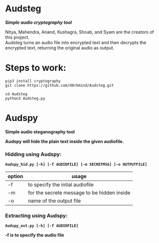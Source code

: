 # Audsteg
<b><i>Simple audio cryptography tool</i></b>

Nitya, Mahendra, Anand, Kushagra, Shoab, and Syam are the creators of this project.<br>
Audsteg turns an audio file into encrypted text and then decrypts the encrypted text, returning the original audio as output.

# Steps to work:
```
pip3 install cryptography
git clone https://github.com/d8rkmind/Audsteg.git

cd Audsteg
python3 Audsteg.py
```

# Audspy
<b></i>Simple audio steganography tool<b></i>

Audspy will hide the plain text inside the given audiofile.

### Hidding using Audspy:
```
Audspy_hid.py [-h] [-f AUDIOFILE] [-m SECRETMSG] [-o OUTPUTFILE]
```
option|usage
------|-----
 -f | to specify the intial audiofile
 -m | for the secrete message to be hidden inside
 -o | name of the output file
 
 ### Extracting using Audspy:
 
 ```
 Audspy_ext.py [-h] [-f AUDIOFILE]
 ```
 -f is to specify the audio file 
